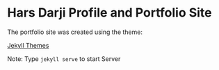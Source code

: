 # Hars Darji Profile and Portfolio Site



The portfolio site was created using the theme:

 [Jekyll Themes](http://jekylltheme.org)


Note: Type `jekyll serve` to start Server
